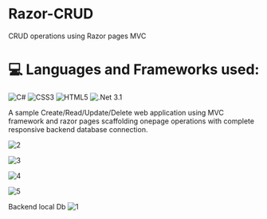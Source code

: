 # Razor-CRUD
CRUD operations using Razor pages MVC 

# 💻 Languages and Frameworks used:
![C#](https://img.shields.io/badge/c%23-%23239120.svg?style=for-the-badge&logo=c-sharp&logoColor=white) ![CSS3](https://img.shields.io/badge/css3-%231572B6.svg?style=for-the-badge&logo=css3&logoColor=white) ![HTML5](https://img.shields.io/badge/html5-%23E34F26.svg?style=for-the-badge&logo=html5&logoColor=white) ![.Net 3.1](https://img.shields.io/badge/.NET-5C2D91?style=for-the-badge&logo=.net&logoColor=white)

A sample Create/Read/Update/Delete web application using MVC framework and razor pages scaffolding onepage operations with complete responsive backend database connection.


![2](https://user-images.githubusercontent.com/67968240/210404101-677ef3aa-406e-426b-8868-ff261472bc0b.jpg)

![3](https://user-images.githubusercontent.com/67968240/210404106-d64e95c7-cb8d-46cb-8242-e1edab4a5512.jpg)

![4](https://user-images.githubusercontent.com/67968240/210404115-290ff953-9727-4195-a71e-5fd55e6ae90e.jpg)

![5](https://user-images.githubusercontent.com/67968240/210404120-a6bc3d85-4bac-42f2-bbef-8d6ae2ac42f2.jpg)


Backend local Db
![1](https://user-images.githubusercontent.com/67968240/210404181-fea5c575-0fc5-4cd4-9c2b-39a53a924532.jpg)

